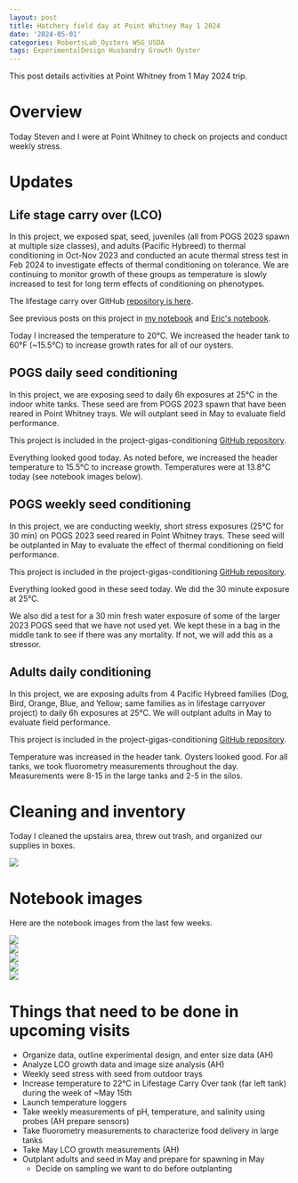 ```yaml
---
layout: post
title: Hatchery field day at Point Whitney May 1 2024
date: '2024-05-01'
categories: RobertsLab_Oysters WSG_USDA
tags: ExperimentalDesign Husbandry Growth Oyster
---
```


This post details activities at Point Whitney from 1 May 2024 trip.  

# Overview 

Today Steven and I were at Point Whitney to check on projects and conduct weekly stress. 

# Updates 

## Life stage carry over (LCO) 

In this project, we exposed spat, seed, juveniles (all from POGS 2023 spawn at multiple size classes), and adults (Pacific Hybreed) to thermal conditioning in Oct-Nov 2023 and conducted an acute thermal stress test in Feb 2024 to investigate effects of thermal conditioning on tolerance. We are continuing to monitor growth of these groups as temperature is slowly increased to test for long term effects of conditioning on phenotypes. 

The lifestage carry over GitHub [repository is here](https://github.com/RobertsLab/project-gigas-carryover/tree/main/lifestage_carryover).  

See previous posts on this project in [my notebook](https://ahuffmyer.github.io/ASH_Putnam_Lab_Notebook/categoryview/#wsg-usda) and [Eric's notebook](https://eric-ess.github.io/data-explanation/). 

Today I increased the temperature to 20°C. We increased the header tank to 60°F (~15.5°C) to increase growth rates for all of our oysters.  

## POGS daily seed conditioning 

In this project, we are exposing seed to daily 6h exposures at 25°C in the indoor white tanks. These seed are from POGS 2023 spawn that have been reared in Point Whitney trays. We will outplant seed in May to evaluate field performance. 

This project is included in the project-gigas-conditioning [GitHub repository](https://github.com/RobertsLab/project-gigas-conditioning).  

Everything looked good today. As noted before, we increased the header temperature to 15.5°C to increase growth. Temperatures were at 13.8°C today (see notebook images below).  

## POGS weekly seed conditioning 

In this project, we are conducting weekly, short stress exposures (25°C for 30 min) on POGS 2023 seed reared in Point Whitney trays. These seed will be outplanted in May to evaluate the effect of thermal conditioning on field performance.  

This project is included in the project-gigas-conditioning [GitHub repository](https://github.com/RobertsLab/project-gigas-conditioning).  

Everything looked good in these seed today. We did the 30 minute exposure at 25°C. 

We also did a test for a 30 min fresh water exposure of some of the larger 2023 POGS seed that we have not used yet. We kept these in a bag in the middle tank to see if there was any mortality. If not, we will add this as a stressor.  

## Adults daily conditioning 

In this project, we are exposing adults from 4 Pacific Hybreed families (Dog, Bird, Orange, Blue, and Yellow; same families as in lifestage carryover project) to daily 6h exposures at 25°C. We will outplant adults in May to evaluate field performance. 

This project is included in the project-gigas-conditioning [GitHub repository](https://github.com/RobertsLab/project-gigas-conditioning). 

Temperature was increased in the header tank. Oysters looked good. For all tanks, we took fluorometry measurements throughout the day. Measurements were 8-15 in the large tanks and 2-5 in the silos.  

# Cleaning and inventory 

Today I cleaned the upstairs area, threw out trash, and organized our supplies in boxes.  

![](https://github.com/AHuffmyer/ASH_Putnam_Lab_Notebook/blob/master/images/NotebookImages/oysters/wsg_usda/20240501/attic.jpeg?raw=true)

# Notebook images

Here are the notebook images from the last few weeks.  

![](https://github.com/AHuffmyer/ASH_Putnam_Lab_Notebook/blob/master/images/NotebookImages/oysters/wsg_usda/20240501/nb1.jpeg?raw=true)   
![](https://github.com/AHuffmyer/ASH_Putnam_Lab_Notebook/blob/master/images/NotebookImages/oysters/wsg_usda/20240501/nb2.jpeg?raw=true)   
![](https://github.com/AHuffmyer/ASH_Putnam_Lab_Notebook/blob/master/images/NotebookImages/oysters/wsg_usda/20240501/nb3.jpeg?raw=true)   
![](https://github.com/AHuffmyer/ASH_Putnam_Lab_Notebook/blob/master/images/NotebookImages/oysters/wsg_usda/20240501/nb4.jpeg?raw=true)   
![](https://github.com/AHuffmyer/ASH_Putnam_Lab_Notebook/blob/master/images/NotebookImages/oysters/wsg_usda/20240501/nb5.jpeg?raw=true)    


# Things that need to be done in upcoming visits 

- Organize data, outline experimental design, and enter size data (AH) 
- Analyze LCO growth data and image size analysis (AH)  
- Weekly seed stress with seed from outdoor trays 
- Increase temperature to 22°C in Lifestage Carry Over tank (far left tank) during the week of ~May 15th
- Launch temperature loggers 
- Take weekly measurements of pH, temperature, and salinity using probes (AH prepare sensors)
- Take fluorometry measurements to characterize food delivery in large tanks 
- Take May LCO growth measurements (AH) 
- Outplant adults and seed in May and prepare for spawning in May 
	- Decide on sampling we want to do before outplanting
